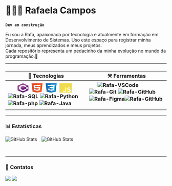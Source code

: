 # 👩🏽‍💻 Rafaela Campos
**`Dev em construção`**

Eu sou a Rafa, apaixonada por tecnologia e atualmente em formação em Desenvolvimento de Sistemas. Uso este espaço para registrar minha jornada, meus aprendizados e meus projetos. <br>Cada repositório representa um pedacinho da minha evolução no mundo da programação.🚀
<hr>

<div align="center">
 <h3>
 
 | 🤖 Tecnologias | ⚒️ Ferramentas |
|----------------|----------------|
 | &nbsp;&nbsp;&nbsp;&nbsp;&nbsp;&nbsp;<img align="center" alt="Rafa-CSharp" height="30" width="40" src="https://raw.githubusercontent.com/devicons/devicon/master/icons/csharp/csharp-original.svg"> <img align="center" alt="Rafa-HTML" height="30" width="40" src="https://raw.githubusercontent.com/devicons/devicon/master/icons/html5/html5-original.svg"> <img align="center" alt="Rafa-CSS" height="30" width="40" src="https://raw.githubusercontent.com/devicons/devicon/master/icons/css3/css3-original.svg"> <img align="center" alt="Rafa-JS" height="30" width="40" src="https://raw.githubusercontent.com/devicons/devicon/master/icons/javascript/javascript-plain.svg"> <img align="center" alt="Rafa-SQL" height="30" width="40" src="https://cdn.jsdelivr.net/gh/devicons/devicon/icons/mysql/mysql-original-wordmark.svg"> <img align="center" alt="Rafa-Python" height="30" width="40" src="https://cdn.jsdelivr.net/gh/devicons/devicon@latest/icons/python/python-original.svg"> <img align="center" alt="Rafa-php" height="30" width="40" src="https://cdn.jsdelivr.net/gh/devicons/devicon@latest/icons/php/php-original.svg"> <img align="center" alt="Rafa-Java" height="30" width="40" src="https://cdn.jsdelivr.net/gh/devicons/devicon@latest/icons/java/java-original.svg">&nbsp;&nbsp;&nbsp;&nbsp;&nbsp;&nbsp;|&nbsp;&nbsp;&nbsp;&nbsp;&nbsp;&nbsp;<img align="center" alt="Rafa-VSCode" height="30" width="40" src="https://cdn.jsdelivr.net/gh/devicons/devicon@latest/icons/vscode/vscode-original.svg"> <img align="center" alt="Rafa-Git" height="30" width="40" src="https://cdn.jsdelivr.net/gh/devicons/devicon@latest/icons/git/git-original.svg"> <img align="center" alt="Rafa-GitHub" height="30" width="40" src="https://cdn.jsdelivr.net/gh/devicons/devicon@latest/icons/github/github-original.svg"> <img align="center" alt="Rafa-Figma" height="30" width="40" src="https://cdn.jsdelivr.net/gh/devicons/devicon@latest/icons/figma/figma-original.svg"><img align="center" alt="Rafa-GitHub" height="30" width="40" src="https://cdn.jsdelivr.net/gh/devicons/devicon@latest/icons/trello/trello-original.svg">&nbsp;&nbsp;&nbsp;&nbsp;&nbsp;&nbsp;
 </h3>
</div>


<hr>

### 📊 Estatísticas
<img
alt="GitHub Stats"
height="190pt"
style ="padding-right: 10px;"
src="https://github-readme-stats.vercel.app/api?username=devraaf&theme=midnight-purple&show_icons=true&locale=pt-br"
/>
<img
alt="GitHub Stats"
height="190pt"
style ="padding-right: 10px;"
src="https://github-readme-stats.vercel.app/api/top-langs/?username=devraaf&layout=compact&theme=midnight-purple&locale=pt-br"
/>
</p>
<br>
<hr>

<div align="left">
 
### 📱 Contatos
<a href = "mailto:campos.raaf333@gmail.com"><img src="https://img.shields.io/badge/-Gmail-%23333?style=for-the-badge&logo=gmail&logoColor=white" target="_blank"></a>
<a href="https://www.linkedin.com/in/rafaela-pereira-campos-4b5641205/" target="_blank"><img src="https://img.shields.io/badge/-LinkedIn-%230077B5?style=for-the-badge&logo=linkedin&logoColor=white" target="_blank"></a> 
</div>

